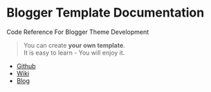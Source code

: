 # Blogger Template Documentation
Code Reference For Blogger Theme Development

> You can create **your own template**.  
> It is easy to learn - You will enjoy it.

- [Github](https://github.com/nikahmadz/Blogger-Template-Documentation)
- [Wiki](https://github.com/nikahmadz/Blogger-Template-Documentation/wiki)
- [Blog](https://templatedocumentation.blogspot.com)

